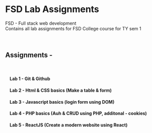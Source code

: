 # FSD Lab Assignments
 
FSD - Full stack web development<br/>
Contains all lab assignments for FSD College course for TY sem 1<br/><br/><br/>
<h2>Assignments -</h2><br/>
<h4>&emsp;Lab 1  -  Git & Github<br/></h3>
<h4>&emsp;Lab 2  -  Html & CSS basics (Make a table & form)<br/></h4>
<h4>&emsp;Lab 3  -  Javascript basics (login form using DOM)<br/></h4>
<h4>&emsp;Lab 4  -  PHP basics (Auh & CRUD using PHP, additonal - cookies)<br/></h4>
<h4>&emsp;Lab 5  -  ReactJS (Create a modern website using React)</h4>
